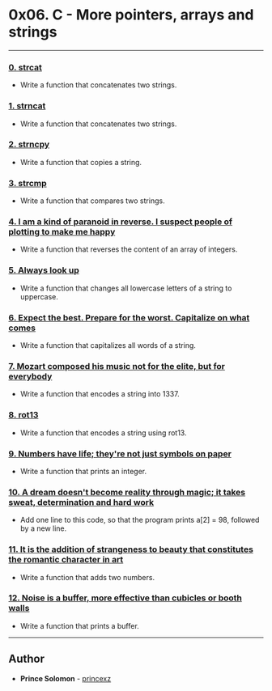 # 0x06. C - More pointers, arrays and strings

---

### [0. strcat](./0-strcat.c)
* Write a function that concatenates two strings.


### [1. strncat](./1-strncat.c)
* Write a function that concatenates two strings.


### [2. strncpy](./2-strncpy.c)
* Write a function that copies a string.


### [3. strcmp](./3-strcmp.c)
* Write a function that compares two strings.


### [4. I am a kind of paranoid in reverse. I suspect people of plotting to make me happy](./4-rev_array.c)
* Write a function that reverses the content of an array of integers.


### [5. Always look up](./5-string_toupper.c)
* Write a function that changes all lowercase letters of a string to uppercase.


### [6. Expect the best. Prepare for the worst. Capitalize on what comes](./6-cap_string.c)
* Write a function that capitalizes all words of a string.


### [7. Mozart composed his music not for the elite, but for everybody](./7-leet.c)
* Write a function that encodes a string into 1337.


### [8. rot13](./8-rot13.c)
* Write a function that encodes a string using rot13.


### [9. Numbers have life; they're not just symbols on paper](./100-print_number.c)
* Write a function that prints an integer.


### [10. A dream doesn't become reality through magic; it takes sweat, determination and hard work](./101-magic.c)
* Add one line to this code, so that the program prints a[2] = 98, followed by a new line.


### [11. It is the addition of strangeness to beauty that constitutes the romantic character in art](./102-infinite_add.c)
* Write a function that adds two numbers.


### [12. Noise is a buffer, more effective than cubicles or booth walls](./103-print_buffer.c)
* Write a function that prints a buffer.

---

## Author
* **Prince Solomon** - [princexz](https://github.com/princexz)

